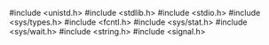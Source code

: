 #include <unistd.h>
#include <stdlib.h>
#include <stdio.h>
#include <sys/types.h>
#include <fcntl.h>
#include <sys/stat.h>
#include <sys/wait.h>
#include <string.h>
#include <signal.h>